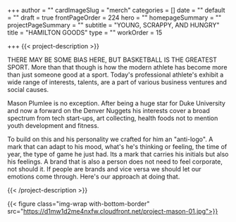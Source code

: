 +++
author = ""
cardImageSlug = "merch"
categories = []
date = ""
default = ""
draft = true
frontPageOrder = 224
hero = ""
homepageSummary = ""
projectPageSummary = ""
subtitle = "YOUNG, SCRAPPY, AND HUNGRY"
title = "HAMILTON GOODS"
type = ""
workOrder = 15

+++
{{< project-description >}} <p>THERE MAY BE SOME BIAS HERE, BUT BASKETBALL IS THE GREATEST SPORT. More than that though is how the modern athlete has become more than just someone good at a sport. Today's professional athlete's exhibit a wide range of interests, talents, are a part of various business ventures and social causes.<p></p>Mason Plumlee is no exception. After being a huge star for Duke University and now a forward on the Denver Nuggets his interests cover a broad spectrum from tech start-ups, art collecting, health foods not to mention youth development and fitness.<p></p>To build on this and his personality we crafted for him an "anti-logo". A mark that can adapt to his mood, what's he's thinking or feeling, the time of year, the type of game he just had. Its a mark that carries his initials but also his feelings. A brand that is also a person does not need to feel corporate, not should it. If people are brands and vice versa we should let our emotions come through. Here's our approach at doing that.</p> {{< /project-description >}}

<div class="project-item">

{{< figure class="img-wrap with-bottom-border" src="https://d1mw1d2me4nxfw.cloudfront.net/project-mason-01.jpg">}}